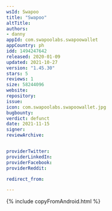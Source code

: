 ```yaml
---
wsId: Swapoo
title: "Swapoo"
altTitle:
authors:
- danny
appId: com.swapoolabs.swapoowallet
appCountry: ph
idd: 1494247642
released: 2020-01-09
updated: 2021-10-27
version: "1.45.30"
stars: 5
reviews: 1
size: 58244096
website:
repository:
issue:
icon: com.swapoolabs.swapoowallet.jpg
bugbounty:
verdict: defunct
date: 2021-11-15
signer:
reviewArchive:


providerTwitter:
providerLinkedIn:
providerFacebook:
providerReddit:

redirect_from:

---
```

{% include copyFromAndroid.html %}
